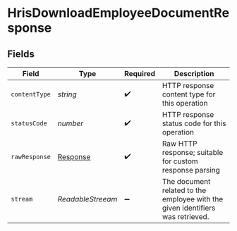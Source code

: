 # HrisDownloadEmployeeDocumentResponse


## Fields

| Field                                                                          | Type                                                                           | Required                                                                       | Description                                                                    |
| ------------------------------------------------------------------------------ | ------------------------------------------------------------------------------ | ------------------------------------------------------------------------------ | ------------------------------------------------------------------------------ |
| `contentType`                                                                  | *string*                                                                       | :heavy_check_mark:                                                             | HTTP response content type for this operation                                  |
| `statusCode`                                                                   | *number*                                                                       | :heavy_check_mark:                                                             | HTTP response status code for this operation                                   |
| `rawResponse`                                                                  | [Response](https://developer.mozilla.org/en-US/docs/Web/API/Response)          | :heavy_check_mark:                                                             | Raw HTTP response; suitable for custom response parsing                        |
| `stream`                                                                       | *ReadableStreeam<Uint8Array>*                                                  | :heavy_minus_sign:                                                             | The document related to the employee with the given identifiers was retrieved. |